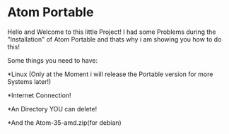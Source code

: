 # Atom Portable

Hello and Welcome to this little Project!
I had some Problems during the "Installation" of Atom Portable and thats why i am showing you how to do this!

Some things you need to have:

*Linux (Only at the Moment i will release the Portable version for more Systems later!)

*Internet Connection!

*An Directory YOU can delete!

*And the Atom-35-amd.zip(for debian)
